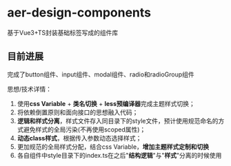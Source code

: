 # aer-design-components

基于Vue3+TS封装基础标签写成的组件库

## 目前进展

完成了button组件、input组件、modal组件、radio和radioGroup组件

思想/技术详情：

1. 使用**css Variable** + **类名切换** + **less预编译器**完成主题样式切换；
2. 将依赖倒置原则和面向接口的思想融入代码；
3. **逻辑和样式分离**，样式文件存入同目录下的style文件，预计使用规范命名的方式避免样式的全局污染(不再使用scoped属性)；
4. **动态class样式**，根据传入参数动态选择样式；
5. 更加规范的全局样式分配，结合css Variable，**增加主题样式定制和切换**
6. 各自组件中style目录下的index.ts在之后"**结构逻辑**"与"**样式**"分离的时候使用
